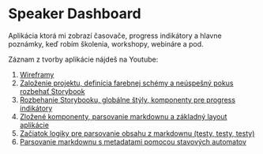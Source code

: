 # Speaker Dashboard

Aplikácia ktorá mi zobrazí časovače, progress indikátory a hlavne poznámky, keď robím školenia, workshopy, webináre a pod.

Záznam z tvorby aplikácie nájdeš na Youtube:

1. [Wireframy](https://youtu.be/-a26DUdqjCU)
2. [Založenie projektu, definícia farebnej schémy a neúspešný pokus rozbehať Storybook](https://youtu.be/LJkBef4UPhs)
3. [Rozbehanie Storybooku, globálne štýly, komponenty pre progress indikátory](https://youtu.be/4LObgE2ig3s)
4. [Zložené komponenty, parsovanie markdownu a základný layout aplikácie](https://youtu.be/NPn1NrjMrtw)
5. [Začiatok logiky pre parsovanie obsahu z markdownu (testy, testy, testy)](https://youtu.be/mfKoGA8AhqM)
5. [Parsovanie markdownu s metadatami pomocou stavových automatov](https://youtu.be/J9hN__qcR9g)
